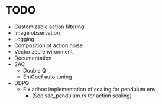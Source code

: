 # TODO

* Customizable action filtering
* Image observation
* Logging
* Composition of action noise
* Vectorized environment
* Documentation
* SAC
  * Double Q
  * EntCoef auto tuning
* DDPG
  * Fix adhoc implementation of scaling for pendulum env
    * (See sac_pendulum.rs for action scaling)
